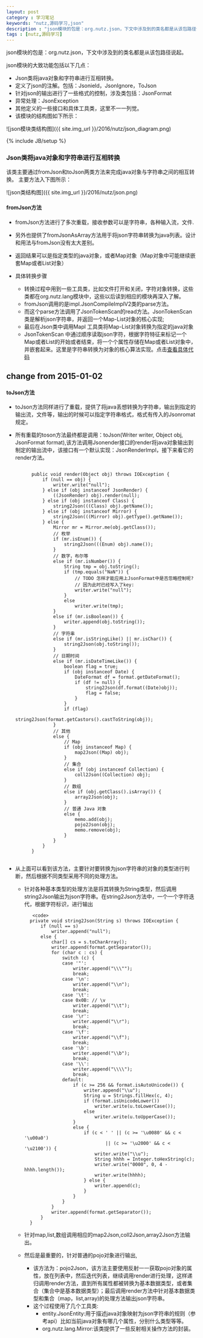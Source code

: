 ```yaml
---
layout: post
category : 学习笔记 
keywords: "nutz,源码学习,json"
description : "json模块的包是：org.nutz.json，下文中涉及到的类名都是从该包路径说起"
tags : [nutz,源码学习]
---
```


json模块的包是：org.nutz.json，下文中涉及到的类名都是从该包路径说起。

json模块的大致功能包括以下几点：

- Json类将java对象和字符串进行互相转换。
- 定义了json的注解。包括：Jsonield，JsonIgnore，ToJson
- 针对json的输出进行了一些格式的控制，涉及类包括：JsonFormat
- 异常处理：JsonException
- 其他定义的一些接口和具体工具类，这里不一一列觉。
- 该模块的结构图如下所示：

![json模块类结构图]({{ site.img_url }}/2016/nutz/json_diagram.png)

<!--break-->

{% include JB/setup %}

### Json类将java对象和字符串进行互相转换

该类主要通过fromJson和toJson两类方法来完成java对象与字符串之间的相互转换。
主要方法入下图所示：

![json类结构图]({{ site.img_url }}/2016/nutz/json.png)

#### fromJson方法
- fromJson方法进行了多次重载，接收参数可以是字符串，各种输入流，文件.
- 另外也提供了fromJsonAsArray方法用于将json字符串转换为java列表。设计和用法与fromJson没有太大差别。
- 返回结果可以是指定类型的java对象，或者Map对象（Map对象中可能继续嵌套Map或者List对象）
- 具体转换步骤

    - 转换过程中用到一些工具类，比如文件打开和关闭，字符对象转换，这些类都在org.nutz.lang模块中，这些以后读到相应的模块再深入了解。
    - fromJson调用的是impl.JsonCompileImplV2类的parse方法。
    - 而这个parse方法调用了JsonTokenScan的read方法。JsonTokenScan 类是解析json字符串，并返回一个Map-List对象的核心实现;
    - 最后在Json类中调用Mapl  工具类将Map-List对象转换为指定的java对象 
    - JsonTokenScan 中通过顺序读取json字符，根据字符特征来标记一个Map或者List的开始或者结束，将一个个属性存储在Map或者List对象中，并嵌套起来。这里是字符串转换为对象的核心算法实现。点击[查看具体代码](https://github.com/nutzam/nutz/blob/master/src/org/nutz/json/impl/JsonCompileImplV2.java)
## change from 2015-01-02

#### toJson方法

- toJson方法同样进行了重载，提供了将java丢想转换为字符串，输出到指定的输出流，文件等，输出的时候可以指定字符串格式，格式有传入的Jsonromat规定。
- 所有重载的toson方法最终都是调用：toJson(Writer writer, Object obj, JsonFormat format),该方法调用Jsonender接口的render将java对象输出到制定的输出流中，该接口有一个默认实现：JsonRenderImpl，接下来看它的render方法。

    <code>
        public void render(Object obj) throws IOException {
            if (null == obj) {
                writer.write("null");
            } else if (obj instanceof JsonRender) {
                ((JsonRender) obj).render(null);
            } else if (obj instanceof Class) {
                string2Json(((Class<?>) obj).getName());
            } else if (obj instanceof Mirror) {
                string2Json(((Mirror<?>) obj).getType().getName());
            } else {
                Mirror mr = Mirror.me(obj.getClass());
                // 枚举
                if (mr.isEnum()) {
                    string2Json(((Enum) obj).name());
                }
                // 数字，布尔等
                else if (mr.isNumber()) {
                    String tmp = obj.toString();
                    if (tmp.equals("NaN")) {
                        // TODO 怎样才能应用上JsonFormat中是否忽略控制呢?
                        // 因为此时已经写入了key:
                        writer.write("null");
                    }
                    else
                        writer.write(tmp);
                }
                else if (mr.isBoolean()) {
                    writer.append(obj.toString());
                }
                // 字符串
                else if (mr.isStringLike() || mr.isChar()) {
                    string2Json(obj.toString());
                }
                // 日期时间
                else if (mr.isDateTimeLike()) {
                    boolean flag = true;
                    if (obj instanceof Date) {
                        DateFormat df = format.getDateFormat();
                        if (df != null) {
                            string2Json(df.format((Date)obj));
                            flag = false;
                        }
                    }
                    if (flag)
                        string2Json(format.getCastors().castToString(obj));
                }
                // 其他
                else {
                    // Map
                    if (obj instanceof Map) {
                        map2Json((Map) obj);
                    }
                    // 集合
                    else if (obj instanceof Collection) {
                        coll2Json((Collection) obj);
                    }
                    // 数组
                    else if (obj.getClass().isArray()) {
                        array2Json(obj);
                    }
                    // 普通 Java 对象
                    else {
                        memo.add(obj);
                        pojo2Json(obj);
                        memo.remove(obj);
                    }
                }
            }
        }
    </code>
        
- 从上面可以看到该方法，主要针对要转换为json字符串的对象的类型进行判断，然后根据不同类型采用不同的处理方法。
    - 针对各种基本类型的处理方法是将其转换为String类型，然后调用string2Json输出为json字符串。在string2Json方法中，一个一个字符迭代，根据字符标识，进行输出
    
             <code>       
            private void string2Json(String s) throws IOException {
                if (null == s)
                    writer.append("null");
                else {
                    char[] cs = s.toCharArray();
                    writer.append(format.getSeparator());
                    for (char c : cs) {
                        switch (c) {
                        case '"':
                            writer.append("\\\"");
                            break;
                        case '\n':
                            writer.append("\\n");
                            break;
                        case '\t':
                        case 0x0B: // \v
                            writer.append("\\t");
                            break;
                        case '\r':
                            writer.append("\\r");
                            break;
                        case '\f':
                            writer.append("\\f");
                            break;
                        case '\b':
                            writer.append("\\b");
                            break;
                        case '\\':
                            writer.append("\\\\");
                            break;
                        default:
                            if (c >= 256 && format.isAutoUnicode()) {
                                writer.append("\\u");
                                String u = Strings.fillHex(c, 4);
                                if (format.isUnicodeLower())
                                    writer.write(u.toLowerCase());
                                else
                                    writer.write(u.toUpperCase());
                            }
                            else {
                                if (c < ' ' || (c >= '\u0080' && c < '\u00a0')
                                        || (c >= '\u2000' && c < '\u2100')) {
                                    writer.write("\\u");
                                    String hhhh = Integer.toHexString(c);
                                    writer.write("0000", 0, 4 - hhhh.length());
                                    writer.write(hhhh);
                                } else {
                                    writer.append(c);
                                }
                            }
                        }
                    }
                    writer.append(format.getSeparator());
                }
            }
             
         </code>
            
    - 针对map,list,数组调用相应的map2Json,coll2Json,array2Json方法输出。
    - 然后是最重要的，针对普通的pojo对象进行输出,
        - 该方法为：pojo2Json，该方法主要使用反射一一获取pojo对象的属性，放在列表中，然后迭代列表，继续调用render进行处理，这样递归调用render方法，直到所有属性都被转换为基本数据类型，或者集合（集合中是基本数据类型）；最后调用render方法中针对基本数据类型和集合（map，list,array)的处理方法输出json字符串。
        - 这个过程使用了几个工具类:
            - entity.JsonEntity:用于描述java对象映射为json字符串的规则（参考api）比如当前java对象有哪几个属性，分别什么类型等等。
            - org.nutz.lang.Mirror:该类提供了一些反射相关操作方法的封装。